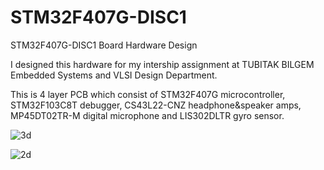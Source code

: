 # STM32F407G-DISC1
STM32F407G-DISC1 Board Hardware Design

I designed this hardware for my intership assignment at TUBITAK BILGEM Embedded Systems and VLSI Design Department.

This is 4 layer PCB which consist of STM32F407G microcontroller, STM32F103C8T debugger, CS43L22-CNZ headphone&speaker amps, MP45DT02TR-M digital microphone and
LIS302DLTR gyro sensor.




![3d](https://user-images.githubusercontent.com/59617257/208313856-2ea8d242-c34b-4a8b-a2c1-4e01ee96270d.png)


![2d](https://user-images.githubusercontent.com/59617257/208313872-8713b342-6a2c-4acc-8011-def571cab39a.png)


